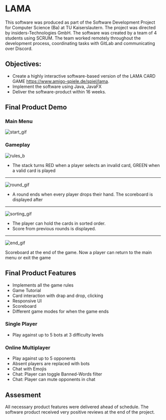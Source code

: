 # LAMA
This software was produced as part of the Software Development Project for Computer Science (Ba) at TU Kaiserslautern. The project was directed by insiders-Technologies GmbH. 
The software was created by a team of 4 students using SCRUM. The team worked remotely throughout the development process, coordinating tasks with GitLab and communicating over Discord.

## Objectives: 
- Create a highly interactive software-based version of the LAMA CARD GAME https://www.amigo-spiele.de/spiel/lama. 
- Implement the software using Java, JavaFX
- Deliver the software-product within 16 weeks.

## Final Product Demo
### Main Menu
![start_gif](https://user-images.githubusercontent.com/47574921/197342385-b43ea529-e1b9-400f-9dcd-37bde9f278f5.gif)

### Gameplay
![rules_b](https://user-images.githubusercontent.com/47574921/197342396-fcddbaca-04bf-49d9-83ed-bad0b777555f.gif)


- The stack turns RED when a player selects an invalid card, GREEN when a valid card is played 
---
![round_gif](https://user-images.githubusercontent.com/47574921/197342729-70ffd95a-d994-4b81-9745-daab3824d254.gif)

- A round ends when every player drops their hand. The scoreboard is displayed after
---
![sorting_gif](https://user-images.githubusercontent.com/47574921/197339880-9ae33e36-522b-4e98-9051-2ef9af8ab7a4.gif)

- The player can hold the cards in sorted order.
- Score from previous rounds is displayed.
---
![end_gif](https://user-images.githubusercontent.com/47574921/197340971-9e5a06ab-6fa1-4015-988f-97303900b3ed.gif)

Scoreboard at the end of the game. Now a player can return to the main menu or exit the game

## Final Product Features 
- Implements all the game rules
- Game Tutorial
- Card interaction with drap and drop, clicking
- Responsive UI
- Scoreboard 
- Different game modes for when the game ends

### Single Player
  - Play against up to 5 bots at 3 difficulty levels
### Online Multiplayer
  - Play against up to 5 opponents
  - Absent players are replaced with bots
  - Chat with Emojis 
  - Chat: Player can toggle Banned-Words filter
  - Chat: Player can mute opponents in chat

## Assesment
All necessary product features were delivered ahead of schedule. The software product received very positive reviews at the end of the project. 

